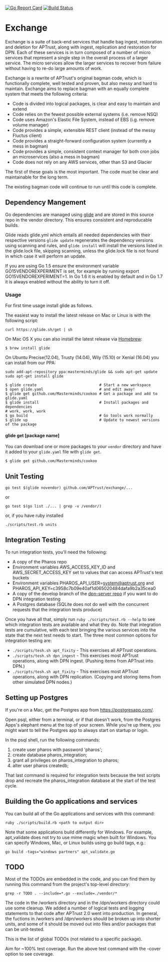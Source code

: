 [![Go Report Card](https://goreportcard.com/badge/github.com/APTrust/exchange)](https://goreportcard.com/report/github.com/APTrust/exchange)
[![Build Status](https://travis-ci.org/APTrust/exchange.svg?branch=master)](https://travis-ci.org/APTrust/exchange)

# Exchange

Exchange is a suite of back-end services that handle bag ingest, restoration and deletion for APTrust, along with ingest, replication and restoration for DPN. Each of these services is in turn composed of a number of micro services that represent a single step in the overall process of a larger service. The micro services allow the larger services to recover from failure without having to re-do large amounts of work.

Exchange is a rewrite of APTrust's original bagman code, which is functionally complete, well tested and proven, but also messy and hard to maintain. Exchange aims to replace bagman with an equally complete system that meets the following criteria:

* Code is divided into logical packages, is clear and easy to maintain and extend
* Code relies on the fewest possible external systems (i.e. remove NSQ)
* Code uses Amazon's Elastic File System, instead of EBS (i.g. remove volume manager)
* Code provides a simple, extensible REST client (instead of the messy Fluctus client)
* Code provides a straight-forward configuration system (currently a mess in bagman)
* Code provides a simple, consistent context manager for both cron jobs an microservices (also a mess in bagman)
* Code does not rely on any AWS services, other than S3 and Glacier

The first of these goals is the most important. The code must be clear and maintainable for the long term.

The existing bagman code will continue to run until this code is complete.

## Dependency Mangement

Go dependencies are managed using [glide](https://github.com/Masterminds/glide) and are stored in this source repo in the vendor directory. This ensures consistent and reproducable builds.

Glide reads glide.yml which entails all needed dependencies with their respective versions
`glide update` regenerates the dependency versions using scanning and rules, and `glide install` will install the versions listed in the glide.lock file, skipping scanning, unless the glide.lock file is not found in which case it will perform an update.

If you are using Go 1.5 ensure the environment variable GO15VENDOREXPERIMENT is set, for example by running export GO15VENDOREXPERIMENT=1. In Go 1.6 it is enabled by default and in Go 1.7 it is always enabled without the ability to turn it off.

### Usage

For first time usage install glide as follows.

The easiest way to install the latest release on Mac or Linux is with the following script:

```
curl https://glide.sh/get | sh
```

On Mac OS X you can also install the latest release via [Homebrew](https://github.com/Homebrew/homebrew):

```
$ brew install glide
```

On Ubuntu Precise(12.04), Trusty (14.04), Wily (15.10) or Xenial (16.04) you can install from our PPA:

```
sudo add-apt-repository ppa:masterminds/glide && sudo apt-get update
sudo apt-get install glide
```

```
$ glide create                            # Start a new workspace
$ open glide.yaml                         # and edit away!
$ glide get github.com/Masterminds/cookoo # Get a package and add to glide.yaml
$ glide install                           # Install packages and dependencies
# work, work, work
$ go build                                # Go tools work normally
$ glide up                                # Update to newest versions of the package
```

#### glide get [package name]

You can download one or more packages to your `vendor` directory and have it added to your
`glide.yaml` file with `glide get`.

```
$ glide get github.com/Masterminds/cookoo
```

## Unit Testing

```
go test $(glide novendor) github.com/APTrust/exchange/...
```
or
```
go test $(go list ./... | grep -v /vendor/)
```
or, if you have ruby installed
```
./scripts/test.rb units
```
## Integration Testing

To run integration tests, you'll need the following:

- A copy of the Pharos repo
- Environment variables AWS_ACCESS_KEY_ID and AWS_SECRET_ACCESS_KEY set to values that can access APTrust's test buckets
- Environment variables PHAROS_API_USER=system@aptrust.org and PHAROS_API_KEY=c3958c7b09e40af1d065020484dafa9b2a35cea0
- A copy of the develop branch of the [dpn-server repo](https://github.com/dpn-admin/dpn-server) if you want to do DPN integration testing
- A Postgres database (SQLite does not do well with the concurrent requests that the integration tests produce)

Once you have all that, simply run `ruby ./scripts/test.rb --help` to see which integration tests are available and what they do. Note that integration tests are cumulative, with each test bringing the various services into the state that the next test needs to start. The three most common options for integration testing are:

- `./scripts/tesh.sh apt_fixity` - This exercises all APTrust operations.
- `./scripts/tesh.sh dpn_ingest` - This exercises most APTrust operations, along with DPN ingest. (Pushing items from APTrust into DPN.)
- `./scripts/tesh.sh apt_fixity` - This exercises most APTrust operations, along with DPN replication. (Copying and storing items from other simulated DPN nodes.)

## Setting up Postgres

If you're on a Mac, get the Postgres app from https://postgresapp.com/.

Open psql, either from a terminal, or if that doesn't work, from the Postgres Apps's elephant menu at the top of your screen. While you're up there, you might want to tell the Postgres app to always start on startup or login.

In the psql shell, run the following commands:

1. create user pharos with password 'pharos';
2. create database pharos_integration;
3. grant all privileges on pharos_integration to pharos;
4. alter user pharos createdb;

That last command is required for integration tests because the test scripts drop and recreate the pharos_integration database at the start of the test cycle.

## Building the Go applications and services

You can build all of the Go applications and services with this command:

`ruby ./scripts/build.rb <path to output dir>`

Note that some applications build differently for Windows. For example, apt_validate
does not try to use mime magic when built for Windows. You can specify Windows, Mac,
or Linux builds using go build tags, e.g.:

`go build -tags="windows partners" apt_validate.go`

## TODO

Most of the TODOs are embedded in the code, and you can find them by running this command from the project's top-level directory:

```
grep -r TODO . --include=*.go --exclude=./vendor/*
```

The code in the /workers directory and in the /dpn/workers directory could use some cleanup. We added a number of logical tests and logging statements to that code after APTrust 2.0 went into production. In general, the fuctions in /workers and /dpn/workers should be broken up into shorter units, and some of it should be moved out into files and/or packages that can be unit-tested.

This is the list of global TODOs (not related to a specific package).

Aim for ~100% test coverage. Run the above test command with the -cover option to see coverage.

